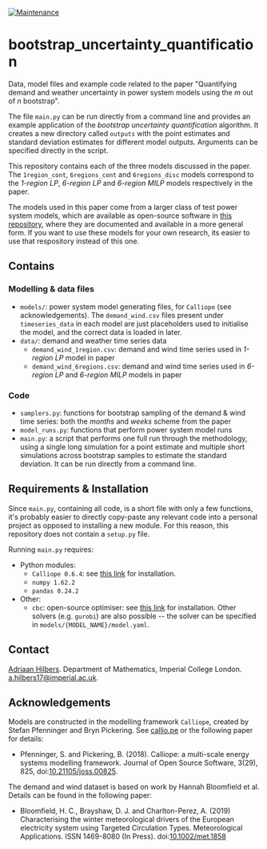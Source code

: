 [![Maintenance](https://img.shields.io/badge/Maintained%3F-yes-green.svg)](https://GitHub.com/Naereen/StrapDown.js/graphs/commit-activity)

# bootstrap_uncertainty_quantification
Data, model files and example code related to the paper "Quantifying demand and weather uncertainty in power system models using the *m* out of *n* bootstrap".

The file `main.py` can be run directly from a command line and provides an example application of the *bootstrap uncertainty quantification* algorithm. It creates a new directory called `outputs` with the point estimates and standard deviation estimates for different model outputs. Arguments can be specified directly in the script.

This repository contains each of the three models discussed in the paper. The `1region_cont`, `6regions_cont` and `6regions_disc` models correspond to the *1-region LP*, *6-region LP* and *6-region MILP* models respectively in the paper.

The models used in this paper come from a larger class of test power system models, which are available as open-source software in [this repository](https://github.com/ahilbers/renewable_test_PSMs), where they are documented and available in a more general form. If you want to use these models for your own research, its easier to use that respository instead of this one.




## Contains

### Modelling & data files

- `models/`: power system model generating files, for `Calliope` (see acknowledgements). The `demand_wind.csv` files present under `timeseries_data` in each model are just placeholders used to initialise the model, and the correct data is loaded in later.
- `data/`: demand and weather time series data
  - `demand_wind_1region.csv`: demand and wind time series used in *1-region LP* model in paper
  - `demand_wind_6regions.csv`: demand and wind time series used in *6-region LP* and *6-region MILP* models in paper


### Code

- `samplers.py`: functions for bootstrap sampling of the demand & wind time series: both the *months* and *weeks* scheme from the paper
- `model_runs.py`: functions that perform power system model runs
- `main.py`: a script that performs one full run through the methodology, using a single long simulation for a point estimate and multiple short simulations across bootstrap samples to estimate the standard deviation. It can be run directly from a command line.




## Requirements & Installation

Since `main.py`, containing all code, is a short file with only a few functions, it's probably easier to directly copy-paste any relevant code into a personal project as opposed to installing a new module. For this reason, this repository does not contain a `setup.py` file.

Running `main.py` requires:
- Python modules:
  - `Calliope 0.6.4`:  see [this link](https://calliope.readthedocs.io/en/stable/user/installation.html) for installation.
  - `numpy 1.62.2`
  - `pandas 0.24.2`
- Other:
  - `cbc`: open-source optimiser: see [this link](https://projects.coin-or.org/Cbc) for installation. Other solvers (e.g. `gurobi`) are also possible -- the solver can be specified in `models/{MODEL_NAME}/model.yaml`.





## Contact

[Adriaan Hilbers](https://ahilbers.github.io). Department of Mathematics, Imperial College London. [a.hilbers17@imperial.ac.uk](mailto:a.hilbers17@imperial.ac.uk).




## Acknowledgements

Models are constructed in the modelling framework `Calliope`, created by Stefan Pfenninger and Bryn Pickering. See [callio.pe](https://callio.pe) or the following paper for details:

- Pfenninger, S. and Pickering, B. (2018). Calliope: a multi-scale energy systems modelling framework. Journal of Open Source Software, 3(29), 825, doi:[10.21105/joss.00825](https://doi.org/10.21105/joss.00825).

The demand and wind dataset is based on work by Hannah Bloomfield et al. Details can be found in the following paper:

- Bloomfield, H. C., Brayshaw, D. J. and Charlton-Perez, A. (2019) Characterising the winter meteorological drivers of the European electricity system using Targeted Circulation Types. Meteorological Applications. ISSN 1469-8080 (In Press). doi:[10.1002/met.1858](https://doi.org/10.1002/met.1858)
